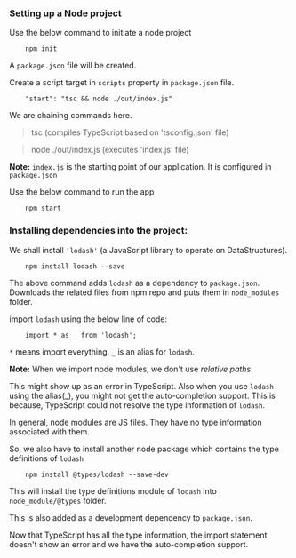 ### Setting up a Node project

Use the below command to initiate a node project
```
    npm init
```
A `package.json` file will be created.


Create a script target in `scripts` property in `package.json` file.
```
    "start": "tsc && node ./out/index.js"
```
We are chaining commands here.
>    tsc (compiles TypeScript based on 'tsconfig.json' file)

>    node ./out/index.js (executes 'index.js' file)

**Note:** `index.js` is the starting point of our application. It is configured in `package.json`


Use the below command to run the app
```
    npm start
```



### Installing dependencies into the project:

We shall install `'lodash'` (a JavaScript library to operate on DataStructures).
```
    npm install lodash --save
```
The above command adds `lodash` as a dependency to `package.json`. Downloads the related files from npm repo and puts them in `node_modules` folder.


import `lodash` using  the below line of code:
```
    import * as _ from 'lodash'; 
```
`*` means import everything. `_` is an alias for `lodash`.

**Note:** When we import node modules, we don't use _relative paths_.

This might show up as an error in TypeScript. Also when you use `lodash` using the alias(_), you might not get the auto-completion support. This is because, TypeScript could not resolve the type information of `lodash`.


In general, node modules are JS files. They have no type information associated with them.

So, we also have to install another node package which contains the type definitions of `lodash`
```
    npm install @types/lodash --save-dev
```
This will install the type definitions module of `lodash` into `node_module/@types` folder.

This is also added as a development dependency to `package.json`.

Now that TypeScript has all the type information, the import statement doesn't show an error and we have the auto-completion support.




